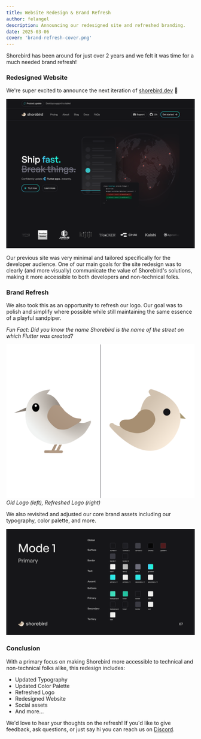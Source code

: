 ```yaml
---
title: Website Redesign & Brand Refresh
author: felangel
description: Announcing our redesigned site and refreshed branding.
date: 2025-03-06
cover: 'brand-refresh-cover.png'
---
```


Shorebird has been around for just over 2 years and we felt it was time for a
much needed brand refresh!

### Redesigned Website

We're super excited to announce the next iteration of [shorebird.dev](https://shorebird.dev) 🥳

![New Site Design](../../assets/blog/brand-refresh/new-site-design.png)

Our previous site was very minimal and tailored specifically for the developer
audience. One of our main goals for the site redesign was to clearly (and more visually)
communicate the value of Shorebird's solutions, making it more accessible to
both developers and non-technical folks.

### Brand Refresh

We also took this as an opportunity to refresh our logo. Our goal was to polish
and simplify where possible while still maintaining the same essence of a
playful sandpiper.

_Fun Fact: Did you know the name Shorebird is the name of the street on which Flutter was created?_

![Refreshed Logo](../../assets/blog/brand-refresh/refreshed-logo.png)
_Old Logo (left), Refreshed Logo (right)_

We also revisited and adjusted our core brand assets including our typography,
color palette, and more.

![Color Palette](../../assets/blog/brand-refresh/color-palette.png)

### Conclusion

With a primary focus on making Shorebird more accessible to technical and
non-technical folks alike, this redesign includes:

- Updated Typography
- Updated Color Palette
- Refreshed Logo
- Redesigned Website
- Social assets
- And more...

We'd love to hear your thoughts on the refresh! If you'd like to give feedback,
ask questions, or just say hi you can reach us on
[Discord](https://discord.gg/shorebird).
